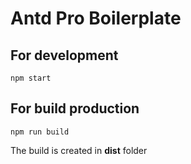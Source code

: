 # Antd Pro Boilerplate

## For development

```shell script
npm start
```

## For build production

```shell script
npm run build
```

The build is created in **dist** folder
